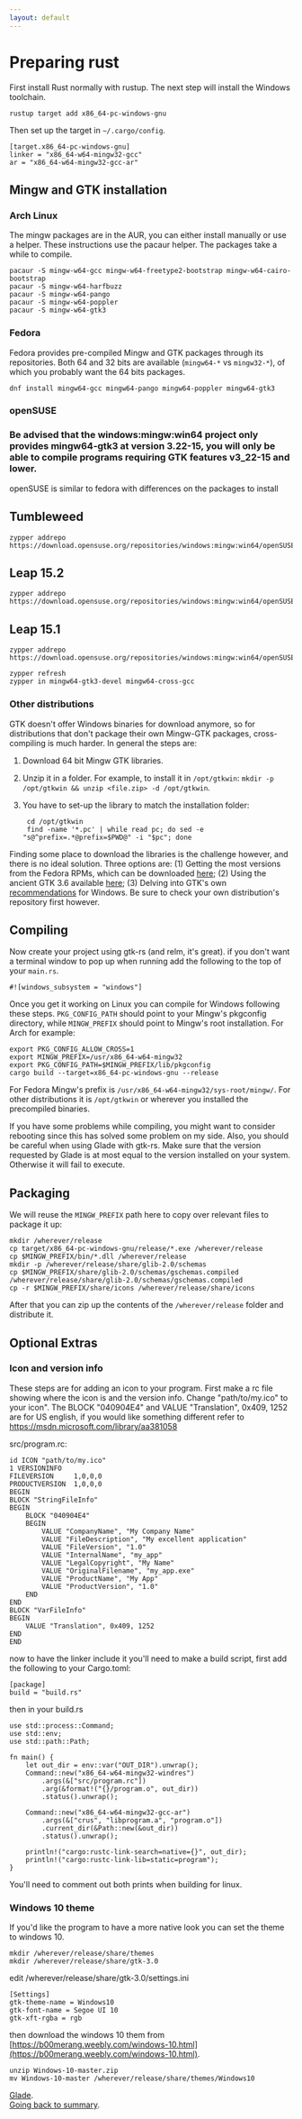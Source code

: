 ```yaml
---
layout: default
---
```


# Preparing rust

First install Rust normally with rustup. The next step will install the Windows toolchain.

    rustup target add x86_64-pc-windows-gnu

Then set up the target in `~/.cargo/config`.

    [target.x86_64-pc-windows-gnu]
    linker = "x86_64-w64-mingw32-gcc"
    ar = "x86_64-w64-mingw32-gcc-ar"

## Mingw and GTK installation

### Arch Linux

The mingw packages are in the AUR, you can either install manually or use a helper. These instructions use the pacaur helper. The packages take a while to compile.

    pacaur -S mingw-w64-gcc mingw-w64-freetype2-bootstrap mingw-w64-cairo-bootstrap
    pacaur -S mingw-w64-harfbuzz
    pacaur -S mingw-w64-pango
    pacaur -S mingw-w64-poppler
    pacaur -S mingw-w64-gtk3

### Fedora

Fedora provides pre-compiled Mingw and GTK packages through its repositories. Both 64 and 32 bits are available (`mingw64-*` vs `mingw32-*`), of which you probably want the 64 bits packages.

    dnf install mingw64-gcc mingw64-pango mingw64-poppler mingw64-gtk3

### openSUSE

### Be advised that the windows:mingw:win64 project only provides mingw64-gtk3 at version 3.22-15, you will only be able to compile programs requiring GTK features v3_22-15 and lower.

openSUSE is similar to fedora with differences on the packages to install 

## Tumbleweed
    zypper addrepo https://download.opensuse.org/repositories/windows:mingw:win64/openSUSE_Tumbleweed/windows:mingw:win64.repo

## Leap 15.2
    zypper addrepo https://download.opensuse.org/repositories/windows:mingw:win64/openSUSE_Leap_15.2/windows:mingw:win64.repo

## Leap 15.1
    zypper addrepo https://download.opensuse.org/repositories/windows:mingw:win64/openSUSE_Leap_15.1/windows:mingw:win64.repo
    
    zypper refresh
    zypper in mingw64-gtk3-devel mingw64-cross-gcc

### Other distributions

GTK doesn't offer Windows binaries for download anymore, so for distributions that don't package their own Mingw-GTK packages, cross-compiling is much harder. In general the steps are:

1. Download 64 bit Mingw GTK libraries.
2. Unzip it in a folder. For example, to install it in `/opt/gtkwin`: `mkdir -p /opt/gtkwin && unzip <file.zip> -d /opt/gtkwin`.
3. You have to set-up the library to match the installation folder:

        cd /opt/gtkwin
        find -name '*.pc' | while read pc; do sed -e "s@^prefix=.*@prefix=$PWD@" -i "$pc"; done

Finding some place to download the libraries is the challenge however, and there is no ideal solution. Three options are: (1) Getting the most versions from the Fedora RPMs, which can be downloaded [here](https://pkgs.org/search/?q=mingw64); (2) Using the ancient GTK 3.6 available [here](http://www.tarnyko.net/dl/gtk.htm); (3) Delving into GTK's own [recommendations](https://www.gtk.org/docs/installations/windows) for Windows. Be sure to check your own distribution's repository first however.

## Compiling

Now create your project using gtk-rs (and relm, it's great). if you don't want a terminal window to pop up when running add the following to the top of your `main.rs`.

    #![windows_subsystem = "windows"]

Once you get it working on Linux you can compile for Windows following these steps. `PKG_CONFIG_PATH` should point to your Mingw's pkgconfig directory, while `MINGW_PREFIX` should point to Mingw's root installation. For Arch for example:

    export PKG_CONFIG_ALLOW_CROSS=1
    export MINGW_PREFIX=/usr/x86_64-w64-mingw32
    export PKG_CONFIG_PATH=$MINGW_PREFIX/lib/pkgconfig
    cargo build --target=x86_64-pc-windows-gnu --release

For Fedora Mingw's prefix is `/usr/x86_64-w64-mingw32/sys-root/mingw/`. For other distributions it is `/opt/gtkwin` or wherever you installed the precompiled binaries.

If you have some problems while compiling, you might want to consider rebooting since this has solved some problem on my side.
Also, you should be careful when using Glade with gtk-rs. Make sure that the version requested by Glade is at most equal to the version installed on your system. Otherwise it will fail to execute.

## Packaging

We will reuse the `MINGW_PREFIX` path here to copy over relevant files to package it up:

    mkdir /wherever/release
    cp target/x86_64-pc-windows-gnu/release/*.exe /wherever/release
    cp $MINGW_PREFIX/bin/*.dll /wherever/release
    mkdir -p /wherever/release/share/glib-2.0/schemas
    cp $MINGW_PREFIX/share/glib-2.0/schemas/gschemas.compiled /wherever/release/share/glib-2.0/schemas/gschemas.compiled
    cp -r $MINGW_PREFIX/share/icons /wherever/release/share/icons

After that you can zip up the contents of the `/wherever/release` folder and distribute it.

## Optional Extras

### Icon and version info

These steps are for adding an icon to your program. First make a rc file showing where the icon is and the version info. Change "path/to/my.ico" to your icon". The BLOCK "040904E4" and VALUE "Translation", 0x409, 1252 are for US english, if you would like something different refer to https://msdn.microsoft.com/library/aa381058

src/program.rc:

    id ICON "path/to/my.ico"
    1 VERSIONINFO
    FILEVERSION     1,0,0,0
    PRODUCTVERSION  1,0,0,0
    BEGIN
    BLOCK "StringFileInfo"
    BEGIN
        BLOCK "040904E4"
        BEGIN
            VALUE "CompanyName", "My Company Name"
            VALUE "FileDescription", "My excellent application"
            VALUE "FileVersion", "1.0"
            VALUE "InternalName", "my_app"
            VALUE "LegalCopyright", "My Name"
            VALUE "OriginalFilename", "my_app.exe"
            VALUE "ProductName", "My App"
            VALUE "ProductVersion", "1.0"
        END
    END
    BLOCK "VarFileInfo"
    BEGIN
        VALUE "Translation", 0x409, 1252
    END
    END

now to have the linker include it you'll need to make a build script, first add the following to your Cargo.toml:

    [package]
    build = "build.rs"

then in your build.rs

    use std::process::Command;
    use std::env;
    use std::path::Path;

    fn main() {
        let out_dir = env::var("OUT_DIR").unwrap();
        Command::new("x86_64-w64-mingw32-windres")
            .args(&["src/program.rc"])
            .arg(&format!("{}/program.o", out_dir))
            .status().unwrap();
        
        Command::new("x86_64-w64-mingw32-gcc-ar")
            .args(&["crus", "libprogram.a", "program.o"])
            .current_dir(&Path::new(&out_dir))
            .status().unwrap();

        println!("cargo:rustc-link-search=native={}", out_dir);
        println!("cargo:rustc-link-lib=static=program");
    }

You'll need to comment out both prints when building for linux.

### Windows 10 theme

If you'd like the program to have a more native look you can set the theme to windows 10.

    mkdir /wherever/release/share/themes
    mkdir /wherever/release/share/gtk-3.0

edit /wherever/release/share/gtk-3.0/settings.ini

    [Settings]
    gtk-theme-name = Windows10
    gtk-font-name = Segoe UI 10
    gtk-xft-rgba = rgb

then download the windows 10 them from [https://b00merang.weebly.com/windows-10.html](https://b00merang.weebly.com/windows-10.html).

    unzip Windows-10-master.zip
    mv Windows-10-master /wherever/release/share/themes/Windows10

<div class="footer">
<div><a href="glade">Glade</a>.</div>
<div><a href="/docs-src/tutorial">Going back to summary</a>.</div>
<div></div>
</div>
